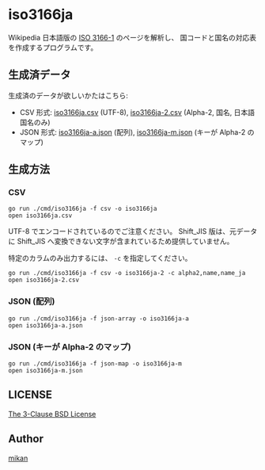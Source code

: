 iso3166ja
=========

Wikipedia 日本語版の [ISO 3166-1](https://ja.wikipedia.org/wiki/ISO_3166-1) のページを解析し、
国コードと国名の対応表を作成するプログラムです。

## 生成済データ

生成済のデータが欲しいかたはこちら:

- CSV 形式: [iso3166ja.csv](iso3166ja.csv) (UTF-8), [iso3166ja-2.csv](iso3166ja-2.csv) (Alpha-2, 国名, 日本語国名のみ)
- JSON 形式: [iso3166ja-a.json](iso3166ja-a.json) (配列), [iso3166ja-m.json](iso3166ja-m.json) (キーが Alpha-2 のマップ)

## 生成方法

### CSV

```
go run ./cmd/iso3166ja -f csv -o iso3166ja
open iso3166ja.csv
```

UTF-8 でエンコードされているのでご注意ください。
Shift_JIS 版は、元データに Shift_JIS へ変換できない文字が含まれているため提供していません。

特定のカラムのみ出力するには、 `-c` を指定してください。

```
go run ./cmd/iso3166ja -f csv -o iso3166ja-2 -c alpha2,name,name_ja
open iso3166ja-2.csv
```

### JSON (配列)

```
go run ./cmd/iso3166ja -f json-array -o iso3166ja-a
open iso3166ja-a.json
```

### JSON (キーが Alpha-2 のマップ)

```
go run ./cmd/iso3166ja -f json-map -o iso3166ja-m
open iso3166ja-m.json
```

## LICENSE

[The 3-Clause BSD License](LICENSE)

## Author

[mikan](https://github.com/mikan)

